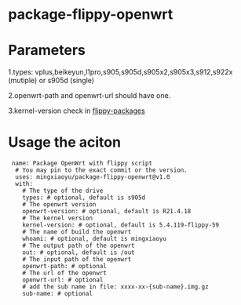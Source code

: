 # package-flippy-openwrt

# Parameters

 1.types: vplus,beikeyun,l1pro,s905,s905d,s905x2,s905x3,s912,s922x (mutiple) or  s905d (single)

 2.openwrt-path and openwrt-url should have one.
 
 3.kernel-version check in [flippy-packages](https://github.com/mingxiaoyu/flippy-packages)


# Usage the aciton
```
 name: Package OpenWrt with flippy script
  # You may pin to the exact commit or the version.
  uses: mingxiaoyu/package-flippy-openwrt@v1.0
  with:
    # The type of the drive
    types: # optional, default is s905d
    # The openwrt version
    openwrt-version: # optional, default is R21.4.18
    # The kernel version
    kernel-version: # optional, default is 5.4.119-flippy-59
    # The name of build the openwrt
    whoami: # optional, default is mingxiaoyu
    # The output path of the openwrt
    out: # optional, default is /out
    # The input path of the openwrt
    openwrt-path: # optional
    # The url of the openwrt
    openwrt-url: # optional
    # add the sub name in file: xxxx-xx-{sub-name}.img.gz
    sub-name: # optional
 ```
